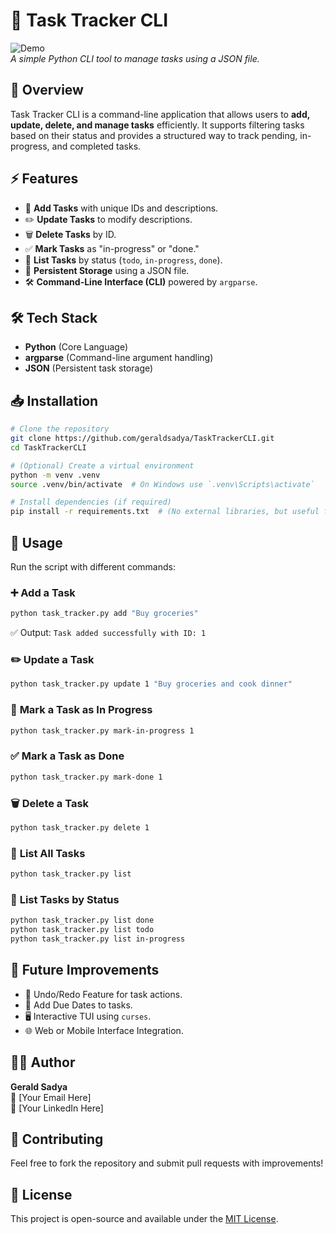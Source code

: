 # 📝 Task Tracker CLI

![Demo](demo.gif)  
*A simple Python CLI tool to manage tasks using a JSON file.*

## 🚀 Overview
Task Tracker CLI is a command-line application that allows users to **add, update, delete, and manage tasks** efficiently. It supports filtering tasks based on their status and provides a structured way to track pending, in-progress, and completed tasks.

## ⚡ Features
- 📌 **Add Tasks** with unique IDs and descriptions.
- ✏️ **Update Tasks** to modify descriptions.
- 🗑️ **Delete Tasks** by ID.
- ✅ **Mark Tasks** as "in-progress" or "done."
- 📜 **List Tasks** by status (`todo`, `in-progress`, `done`).
- 💾 **Persistent Storage** using a JSON file.
- 🛠️ **Command-Line Interface (CLI)** powered by `argparse`.

## 🛠 Tech Stack
- **Python** (Core Language)
- **argparse** (Command-line argument handling)
- **JSON** (Persistent task storage)

## 📥 Installation
```sh
# Clone the repository
git clone https://github.com/geraldsadya/TaskTrackerCLI.git
cd TaskTrackerCLI

# (Optional) Create a virtual environment
python -m venv .venv
source .venv/bin/activate  # On Windows use `.venv\Scripts\activate`

# Install dependencies (if required)
pip install -r requirements.txt  # (No external libraries, but useful for future expansion)
```

## 🎯 Usage
Run the script with different commands:

### ➕ **Add a Task**
```sh
python task_tracker.py add "Buy groceries"
```
✅ Output: `Task added successfully with ID: 1`

### ✏️ **Update a Task**
```sh
python task_tracker.py update 1 "Buy groceries and cook dinner"
```

### 🚧 **Mark a Task as In Progress**
```sh
python task_tracker.py mark-in-progress 1
```

### ✅ **Mark a Task as Done**
```sh
python task_tracker.py mark-done 1
```

### 🗑️ **Delete a Task**
```sh
python task_tracker.py delete 1
```

### 📜 **List All Tasks**
```sh
python task_tracker.py list
```

### 📂 **List Tasks by Status**
```sh
python task_tracker.py list done
python task_tracker.py list todo
python task_tracker.py list in-progress
```

## 🎯 Future Improvements
- 🔄 Undo/Redo Feature for task actions.
- 📅 Add Due Dates to tasks.
- 🖥️ Interactive TUI using `curses`.
- 🌐 Web or Mobile Interface Integration.

## 🧑‍💻 Author
**Gerald Sadya**  
📧 [Your Email Here]  
🔗 [Your LinkedIn Here]  

## 🤝 Contributing
Feel free to fork the repository and submit pull requests with improvements!

## 📜 License
This project is open-source and available under the [MIT License](LICENSE).

